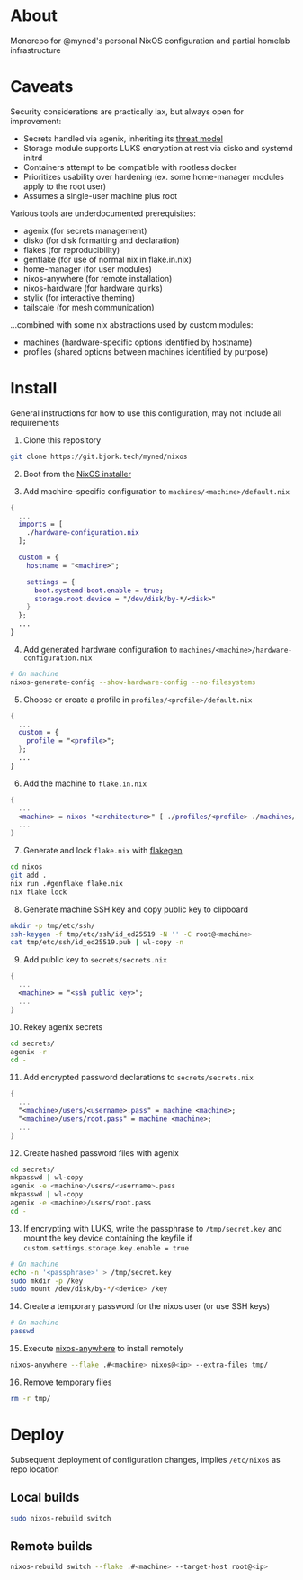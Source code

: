 # About

Monorepo for @myned's personal NixOS configuration and partial homelab infrastructure

# Caveats

Security considerations are practically lax, but always open for improvement:

- Secrets handled via agenix, inheriting its [threat model](https://github.com/ryantm/agenix?tab=readme-ov-file#threat-modelwarnings)
- Storage module supports LUKS encryption at rest via disko and systemd initrd
- Containers attempt to be compatible with rootless docker
- Prioritizes usability over hardening (ex. some home-manager modules apply to the root user)
- Assumes a single-user machine plus root

Various tools are underdocumented prerequisites:

- agenix (for secrets management)
- disko (for disk formatting and declaration)
- flakes (for reproducibility)
- genflake (for use of normal nix in flake.in.nix)
- home-manager (for user modules)
- nixos-anywhere (for remote installation)
- nixos-hardware (for hardware quirks)
- stylix (for interactive theming)
- tailscale (for mesh communication)

...combined with some nix abstractions used by custom modules:

- machines (hardware-specific options identified by hostname)
- profiles (shared options between machines identified by purpose)

# Install

General instructions for how to use this configuration, may not include all requirements

1. Clone this repository

```sh
git clone https://git.bjork.tech/myned/nixos
```

2. Boot from the [NixOS installer](https://nixos.org/download.html#nixos-iso)

3. Add machine-specific configuration to `machines/<machine>/default.nix`

```nix
{
  ...
  imports = [
    ./hardware-configuration.nix
  ];

  custom = {
    hostname = "<machine>";

    settings = {
      boot.systemd-boot.enable = true;
      storage.root.device = "/dev/disk/by-*/<disk>"
    }
  };
  ...
}
```

4. Add generated hardware configuration to `machines/<machine>/hardware-configuration.nix`

```sh
# On machine
nixos-generate-config --show-hardware-config --no-filesystems
```

5. Choose or create a profile in `profiles/<profile>/default.nix`

```nix
{
  ...
  custom = {
    profile = "<profile>";
  };
  ...
}
```

6. Add the machine to `flake.in.nix`

```nix
{
  ...
  <machine> = nixos "<architecture>" [ ./profiles/<profile> ./machines/<machine> ];
  ...
}
```

7. Generate and lock `flake.nix` with [flakegen](https://github.com/jorsn/flakegen)

```sh
cd nixos
git add .
nix run .#genflake flake.nix
nix flake lock
```

8. Generate machine SSH key and copy public key to clipboard

```sh
mkdir -p tmp/etc/ssh/
ssh-keygen -f tmp/etc/ssh/id_ed25519 -N '' -C root@<machine>
cat tmp/etc/ssh/id_ed25519.pub | wl-copy -n
```

9. Add public key to `secrets/secrets.nix`

```nix
{
  ...
  <machine> = "<ssh public key>";
  ...
}
```

10. Rekey agenix secrets

```sh
cd secrets/
agenix -r
cd -
```

11. Add encrypted password declarations to `secrets/secrets.nix`

```nix
{
  ...
  "<machine>/users/<username>.pass" = machine <machine>;
  "<machine>/users/root.pass" = machine <machine>;
  ...
}
```

12. Create hashed password files with agenix

```sh
cd secrets/
mkpasswd | wl-copy
agenix -e <machine>/users/<username>.pass
mkpasswd | wl-copy
agenix -e <machine>/users/root.pass
cd -
```

13. If encrypting with LUKS, write the passphrase to `/tmp/secret.key` and mount the key device containing the keyfile if `custom.settings.storage.key.enable = true`

```sh
# On machine
echo -n '<passphrase>' > /tmp/secret.key
sudo mkdir -p /key
sudo mount /dev/disk/by-*/<device> /key
```

14. Create a temporary password for the nixos user (or use SSH keys)

```sh
# On machine
passwd
```

15. Execute [nixos-anywhere](https://github.com/nix-community/nixos-anywhere) to install remotely

```sh
nixos-anywhere --flake .#<machine> nixos@<ip> --extra-files tmp/
```

16. Remove temporary files

```sh
rm -r tmp/
```

# Deploy

Subsequent deployment of configuration changes, implies `/etc/nixos` as repo location

## Local builds

```sh
sudo nixos-rebuild switch
```

## Remote builds

```sh
nixos-rebuild switch --flake .#<machine> --target-host root@<ip>
```
